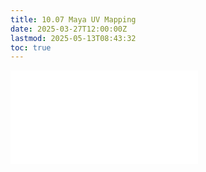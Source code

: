 ```yaml
---
title: 10.07 Maya UV Mapping
date: 2025-03-27T12:00:00Z
lastmod: 2025-05-13T08:43:32
toc: true
---
```


![Link to included file content](../../../../3d-modeling/maya/uv-mapping-maya.md)
